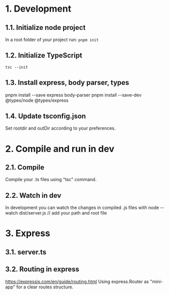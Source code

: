 # 1. Development

## 1.1. Initialize node project

In a root folder of your project run:
`pnpm init`

## 1.2. Initialize TypeScript

`tsc --init`

## 1.3. Install express, body parser, types

pnpm install --save express body-parser
pnpm install --save-dev @types/node @types/express

## 1.4. Update tsconfig.json

Set rootdir and outDir according to your preferences.

# 2. Compile and run in dev

## 2.1. Compile

Compile your .ts files using "tsc" command.

## 2.2. Watch in dev

In development you can watch the changes in compiled .js files with
node --watch dist/server.js // add your path and root file

# 3. Express

## 3.1. server.ts

## 3.2. Routing in express

https://expressjs.com/en/guide/routing.html
Using express.Router as "mini-app" for a clear routes structure.
